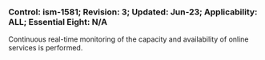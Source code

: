 ### Control: ism-1581; Revision: 3; Updated: Jun-23; Applicability: ALL; Essential Eight: N/A
<p>Continuous real-time monitoring of the capacity and availability of online services is performed.</p>